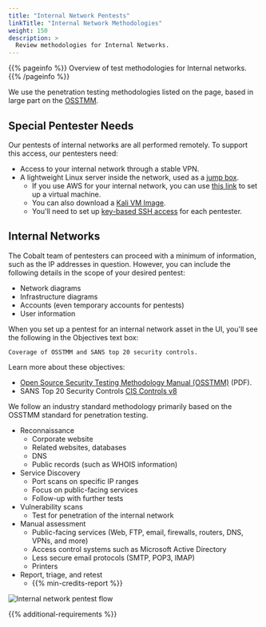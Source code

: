 ```yaml
---
title: "Internal Network Pentests"
linkTitle: "Internal Network Methodologies"
weight: 150
description: >
  Review methodologies for Internal Networks.
---
```


{{% pageinfo %}}
Overview of test methodologies for Internal networks.
{{% /pageinfo %}}

We use the penetration testing methodologies listed on the page, based in large part on the
[OSSTMM](../../../glossary#open-source-security-testing-methodology-manual-osstmm).

## Special Pentester Needs

Our pentests of internal networks are all performed remotely. To support this access, our
pentesters need:

- Access to your internal network through a stable VPN.
- A lightweight Linux server inside the network, used as a [jump box](../../../glossary#jump-box).
  - If you use AWS for your internal network, you can use
    [this link](https://aws.amazon.com/marketplace/pp/prodview-fznsw3f7mq7to) to set up a virtual machine.
  - You can also download a [Kali VM Image](https://www.kali.org/get-kali).
  - You'll need to set up [key-based SSH access](https://docs.gitlab.com/ee/ssh) for each pentester.

## Internal Networks

The Cobalt team of pentesters can proceed with a minimum of information, such as the IP addresses
in question. However, you can include the following details in the scope of your desired pentest:

- Network diagrams
- Infrastructure diagrams
- Accounts (even temporary accounts for pentests)
- User information

When you set up a pentest for an internal network asset in the UI, you'll see the following in the
Objectives text box:

```
Coverage of OSSTMM and SANS top 20 security controls.
```

Learn more about these objectives:

- [Open Source Security Testing Methodology Manual (OSSTMM)](https://www.isecom.org/OSSTMM.3.pdf) (PDF).
- SANS Top 20 Security Controls [CIS Controls v8](https://www.sans.org/blog/cis-controls-v8)

We follow an industry standard methodology primarily based on the OSSTMM standard for
penetration testing.

- Reconnaissance
  - Corporate website
  - Related websites, databases
  - DNS
  - Public records (such as WHOIS information)
- Service Discovery
  - Port scans on specific IP ranges
  - Focus on public-facing services
  - Follow-up with further tests
- Vulnerability scans
  - Test for penetration of the internal network
- Manual assessment
  - Public-facing services (Web, FTP, email, firewalls, routers, DNS, VPNs, and more)
  - Access control systems such as Microsoft Active Directory
  - Less secure email protocols (SMTP, POP3, IMAP)
  - Printers
- Report, triage, and retest
  - {{% min-credits-report %}}

![Internal network pentest flow](/gsg/ExternalNetworkPentest.png)

<!-- The diagrams for internal and external networks are identical, Aug 6, 2021. -->

{{% additional-requirements %}}
